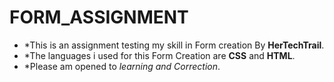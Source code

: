 # FORM_ASSIGNMENT
* *This is an assignment testing my skill in Form creation By **HerTechTrail**.
* *The languages i used for this Form Creation are **CSS** and **HTML**.
* *Please am opened to *learning and Correction*. 
